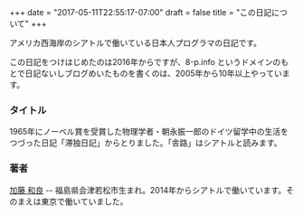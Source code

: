 +++
date = "2017-05-11T22:55:17-07:00"
draft = false
title = "この日記について"
+++

アメリカ西海岸のシアトルで働いている日本人プログラマの日記です。

この日記をつけはじめたのは2016年からですが、8-p.info というドメインのもとで日記ないしブログめいたものを書くのは、2005年から10年以上やっています。

### タイトル

1965年にノーベル賞を受賞した物理学者・朝永振一郎のドイツ留学中の生活をつづった日記「滞独日記」からとりました。「舎路」はシアトルと読みます。

### 著者

[加藤 和良](https://8-p.info/me/) -- 福島県会津若松市生まれ。2014年からシアトルで働いています。そのまえは東京で働いていました。
